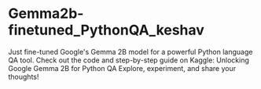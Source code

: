 # Gemma2b-finetuned_PythonQA_keshav
Just fine-tuned Google's Gemma 2B model for a powerful Python language QA tool. Check out the code and step-by-step guide on Kaggle:  Unlocking Google Gemma 2B for Python QA  Explore, experiment, and share your thoughts!
